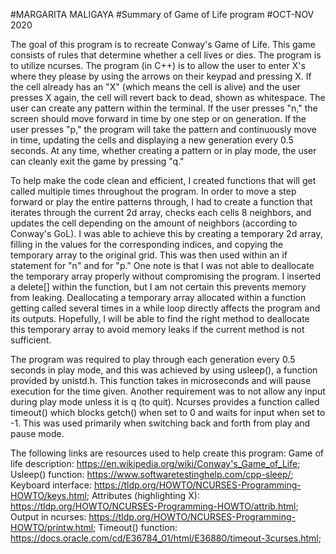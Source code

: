 #MARGARITA MALIGAYA
#Summary of Game of Life program
#OCT-NOV 2020

The goal of this program is to recreate Conway's Game of Life. This game consists of rules that determine whether a cell lives or dies. The program is to utilize ncurses. The program (in C++) is to allow the user to enter X's where they please by using the arrows on their keypad and pressing X. If the cell already has an "X" (which means the cell is alive) and the user presses X again, the cell will revert back to dead, shown as whitespace. The user can create any pattern within the terminal. If the user presses "n," the screen should move forward in time by one step or on generation. If the user presses "p," the program will take the pattern and continuously move in time, updating the cells and displaying a new generation every 0.5 seconds. At any time, whether creating a pattern or in play mode, the user can cleanly exit the game by pressing "q." 

To help make the code clean and efficient, I created functions that will get called multiple times throughout the program. In order to move a step forward or play the entire patterns through, I had to create a function that iterates through the current 2d array, checks each cells 8 neighbors, and updates the cell depending on the amount of neighbors (according to Conway's GoL). I was able to achieve this by creating a temporary 2d array, filling in the values for the corresponding indices, and copying the temporary array to the original grid. This was then used within an if statement for "n" and for "p." One note is that I was not able to deallocate the temporary array properly without compromising the program. I inserted a delete[] within the function, but I am not certain this prevents memory from leaking. Deallocating a temporary array allocated within a function getting called several times in a while loop directly affects the program and its outputs. Hopefully, I will be able to find the right method to deallocate this temporary array to avoid memory leaks if the current method is not sufficient.

The program was required to play through each generation every 0.5 seconds in play mode, and this was achieved by using usleep(), a function provided by unistd.h. This function takes in microseconds and will pause execution for the time given. Another requirement was to not allow any input during play mode unless it is q (to quit). Ncurses provides a function called timeout() which blocks getch() when set to 0 and waits for input when set to -1. This was used primarily when switching back and forth from play and pause mode. 

The following links are resources used to help create this program:
Game of life description: https://en.wikipedia.org/wiki/Conway's_Game_of_Life;
Usleep() function: https://www.softwaretestinghelp.com/cpp-sleep/;
Keyboard interface: https://tldp.org/HOWTO/NCURSES-Programming-HOWTO/keys.html;
Attributes (highlighting X): https://tldp.org/HOWTO/NCURSES-Programming-HOWTO/attrib.html;
Output in ncurses: https://tldp.org/HOWTO/NCURSES-Programming-HOWTO/printw.html;
Timeout() function: https://docs.oracle.com/cd/E36784_01/html/E36880/timeout-3curses.html;

